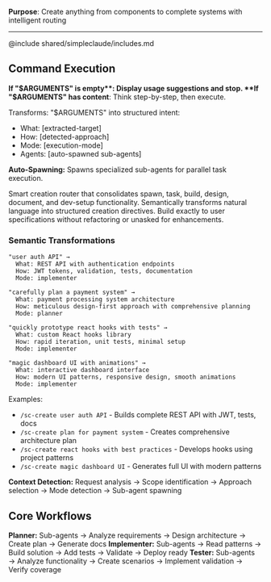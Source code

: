 **Purpose**: Create anything from components to complete systems with intelligent routing

---

@include shared/simpleclaude/includes.md

## Command Execution

**If "$ARGUMENTS" is empty**: Display usage suggestions and stop.  
**If "$ARGUMENTS" has content**: Think step-by-step, then execute.

Transforms: "$ARGUMENTS" into structured intent:

- What: [extracted-target]
- How: [detected-approach]
- Mode: [execution-mode]
- Agents: [auto-spawned sub-agents]

**Auto-Spawning:** Spawns specialized sub-agents for parallel task execution.

Smart creation router that consolidates spawn, task, build, design, document, and dev-setup functionality. Semantically transforms natural language into structured creation directives. Build exactly to user specifications without refactoring or unasked for enhancements.

### Semantic Transformations

```
"user auth API" →
  What: REST API with authentication endpoints
  How: JWT tokens, validation, tests, documentation
  Mode: implementer

"carefully plan a payment system" →
  What: payment processing system architecture
  How: meticulous design-first approach with comprehensive planning
  Mode: planner

"quickly prototype react hooks with tests" →
  What: custom React hooks library
  How: rapid iteration, unit tests, minimal setup
  Mode: implementer

"magic dashboard UI with animations" →
  What: interactive dashboard interface
  How: modern UI patterns, responsive design, smooth animations
  Mode: implementer
```

Examples:

- `/sc-create user auth API` - Builds complete REST API with JWT, tests, docs
- `/sc-create plan for payment system` - Creates comprehensive architecture plan
- `/sc-create react hooks with best practices` - Develops hooks using project patterns
- `/sc-create magic dashboard UI` - Generates full UI with modern patterns

**Context Detection:** Request analysis → Scope identification → Approach selection → Mode detection → Sub-agent spawning

## Core Workflows

**Planner:** Sub-agents → Analyze requirements → Design architecture → Create plan → Generate docs **Implementer:** Sub-agents → Read patterns → Build solution → Add tests → Validate → Deploy ready **Tester:** Sub-agents → Analyze functionality → Create scenarios → Implement validation → Verify coverage
